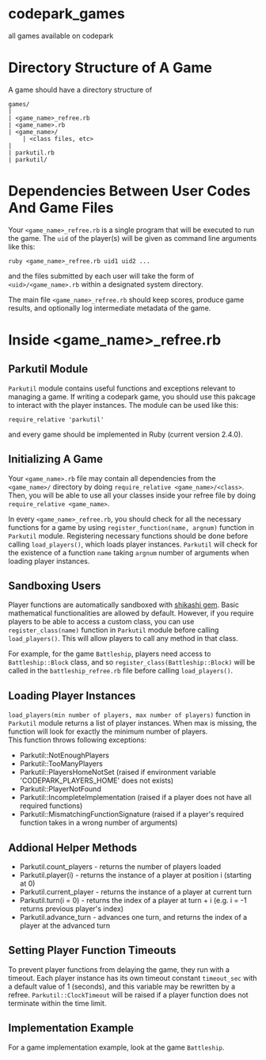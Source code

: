 # codepark_games
all games available on codepark

# Directory Structure of A Game
A game should have a directory structure of

    games/
    |
    | <game_name>_refree.rb
    | <game_name>.rb
    | <game_name>/
        | <class files, etc>
    |
    | parkutil.rb
    | parkutil/

# Dependencies Between User Codes And Game Files

Your `<game_name>_refree.rb` is a single program that will be executed to run the game.
The `uid` of the player(s) will be given as command line arguments like this:

    ruby <game_name>_refree.rb uid1 uid2 ...

and the files submitted by each user will take the form of `<uid>/<game_name>.rb` within a designated system directory.

The main file `<game_name>_refree.rb` should keep scores, produce game results, and optionally log intermediate metadata of the game.

# Inside <game_name>_refree.rb

## Parkutil Module
`Parkutil` module contains useful functions and exceptions relevant to managing a game.
If writing a codepark game, you should use this pakcage to interact with the player instances.
The module can be used like this:

    require_relative 'parkutil'
  
and every game should be implemented in Ruby (current version 2.4.0).

## Initializing A Game
Your `<game_name>.rb` file may contain all dependencies from the `<game_name>/` directory by doing `require_relative <game_name>/<class>`. Then, you will be able to use all your classes inside your refree file by doing `require_relative <game_name>`.

In every `<game_name>_refree.rb`, you should check for all the necessary functions for a game by using `register_function(name, argnum)` function in `Parkutil` module. Registering necessary functions should be done before calling `load_players()`, which loads player instances. `Parkutil` will check for the existence of a function `name` taking `argnum` number of arguments when loading player instances.

## Sandboxing Users
Player functions are automatically sandboxed with [shikashi gem](https://github.com/tario/shikashi). Basic mathematical functionalities are allowed by default. However, if you require players to be able to access a custom class, you can use `register_class(name)` function in `Parkutil` module before calling `load_players()`. This will allow players to call any method in that class.

For example, for the game `Battleship`, players need access to `Battleship::Block` class, and so `register_class(Battleship::Block)` will be called in the `battleship_refree.rb` file before calling `load_players()`.

## Loading Player Instances
`load_players(min number of players, max number of players)` function in `Parkutil` module returns a list of player instances. When max is missing, the function will look for exactly the minimum number of players.  
This function throws following exceptions:
 - Parkutil::NotEnoughPlayers
 - Parkutil::TooManyPlayers
 - Parkutil::PlayersHomeNotSet (raised if environment variable 'CODEPARK_PLAYERS_HOME' does not exists)
 - Parkutil::PlayerNotFound
 - Parkutil::IncompleteImplementation (raised if a player does not have all required functions)
 - Parkutil::MismatchingFunctionSignature (raised if a player's required function takes in a wrong number of arguments)

## Addional Helper Methods
 - Parkutil.count_players - returns the number of players loaded
 - Parkutil.player(i) - returns the instance of a player at position i (starting at 0)
 - Parkutil.current_player - returns the instance of a player at current turn 
 - Parkutil.turn(i = 0) - returns the index of a player at turn + i (e.g. i = -1 returns previous player's index)  
 - Parkutil.advance_turn - advances one turn, and returns the index of a player at the advanced turn

## Setting Player Function Timeouts
To prevent player functions from delaying the game, they run with a timeout.
Each player instance has its own timeout constant `timeout_sec` with a default value of 1 (seconds), and this variable may be rewritten by a refree. `Parkutil::ClockTimeout` will be raised if a player function does not terminate within the time limit.

## Implementation Example
For a game implementation example, look at the game `Battleship`. 
